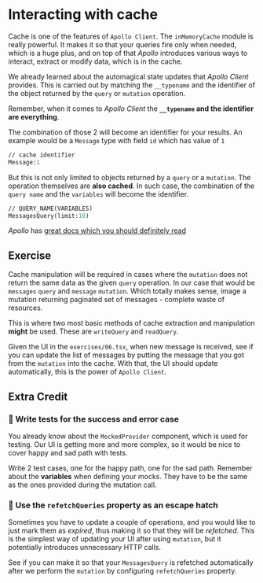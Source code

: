 # Interacting with cache

Cache is one of the features of `Apollo Client`. The `inMemoryCache` module is really powerful.
It makes it so that your queries fire only when needed, which is a huge plus, and on top of that
_Apollo_ introduces various ways to interact, extract or modify data, which is in the cache.

We already learned about the automagical state updates that _Apollo Client_ provides.
This is carried out by matching the `__typename` and the identifier of the object returned by the `query` or `mutation` operation.

Remember, when it comes to _Apollo Client_ the **`__typename` and the identifier are everything**.

The combination of those 2 will become an identifier for your results.
An example would be a `Message` type with field `id` which has value of `1`

```graphql
// cache identifier
Message:1
```

But this is not only limited to objects returned by a `query` or a `mutation`.
The operation themselves are **also cached**. In such case, the combination of the `query name`
and the `variables` will become the identifier.

```graphql
// QUERY_NAME(VARIABLES)
MessagesQuery(limit:10)
```

_Apollo_ has [great docs which you should definitely read](https://www.apollographql.com/docs/react/v3.0-beta/caching/cache-configuration/)

## Exercise

Cache manipulation will be required in cases where the `mutation` does not return
the same data as the given `query` operation. In our case that would be `messages`
`query` and `message` `mutation`. Which totally makes sense, image a mutation returning
paginated set of messages - complete waste of resources.

This is where two most basic methods of cache extraction and manipulation **might** be used.
These are `writeQuery` and `readQuery`.

Given the UI in the `exercises/06.tsx`, when new message is received, see if you can
update the list of messages by putting the message that you got from the `mutation` into the cache.
With that, the UI should update automatically, this is the power of `Apollo Client`.

## Extra Credit

### 💯 Write tests for the success and error case

You already know about the `MockedProvider` component, which is used for testing.
Our UI is getting more and more complex, so it would be nice to cover happy and sad path with tests.

Write 2 test cases, one for the happy path, one for the sad path. Remember about the **variables** when defining your mocks.
They have to be the same as the ones provided during the mutation call.

### 💯 Use the `refetchQueries` property as an escape hatch

Sometimes you have to update a couple of operations, and you would like to just mark them as _expired_, thus making it so that
they will be _refetched_. This is the simplest way of updating your UI after using `mutation`, but it potentially introduces unnecessary HTTP calls.

See if you can make it so that your `MessagesQuery` is refetched automatically after we perform the `mutation` by configuring `refetchQueries` property.
